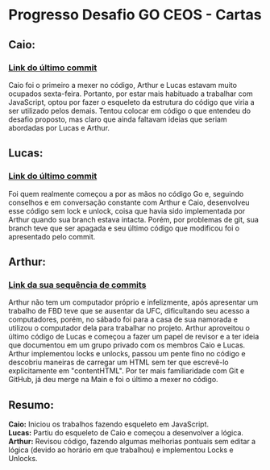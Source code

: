 # Progresso Desafio GO CEOS - Cartas
## Caio:
### [Link do último commit](https://github.com/ApenasUmSonhador/aprendizado-GO/commit/efa1c8f2d887edc29621cb1c4db4a12e04d4fe1d)
Caio foi o primeiro a mexer no código, Arthur e Lucas estavam muito ocupados sexta-feira. 
Portanto, por estar mais habituado a trabalhar com JavaScript, optou por fazer o esqueleto da estrutura do código que viria a ser utilizado pelos demais.
Tentou colocar em código o que entendeu do desafio proposto, mas claro que ainda faltavam ideias que seriam abordadas por Lucas e Arthur.
## Lucas:
### [Link do último commit](https://github.com/ApenasUmSonhador/aprendizado-GO/commit/8e6ddb9c1e50d74fed038cf028b495ce97809073)
Foi quem realmente começou a por as mãos no código Go e, seguindo conselhos e em conversação constante com Arthur e Caio, desenvolveu esse código sem lock e unlock, coisa que havia sido implementada por Arthur quando sua branch estava intacta.
Porém, por problemas de git, sua branch teve que ser apagada e seu último código que modificou foi o apresentado pelo commit.
## Arthur:
### [Link da sua sequência de commits](https://github.com/ApenasUmSonhador/aprendizado-GO/commits/main)
Arthur não tem um computador próprio e infelizmente, após apresentar um trabalho de FBD teve que se ausentar da UFC, dificultando seu acesso a computadores, porém, no sábado foi para a casa de sua namorada e utilizou o computador dela para trabalhar no projeto.
Arthur aproveitou o último código de Lucas e começou a fazer um papel de revisor e a ter ideia que documentou em um grupo privado com os membros Caio e Lucas.
Arthur implementou locks e unlocks, passou um pente fino no código e descobriu maneiras de carregar um HTML sem ter que escrevê-lo explicitamente em "contentHTML".
Por ter mais familiaridade com Git e GitHub, já deu merge na Main e foi o último a mexer no código.
## Resumo:
**Caio:** Iniciou os trabalhos fazendo esqueleto em JavaScript. <br>
**Lucas:** Partiu do esqueleto de Caio e começou a desenvolver a lógica. <br>
**Arthur:** Revisou código, fazendo algumas melhorias pontuais sem editar a lógica (devido ao horário em que trabalhou) e implementou Locks e Unlocks.
